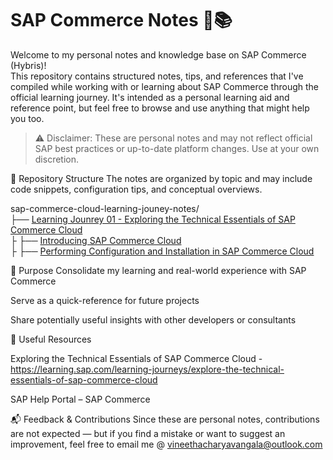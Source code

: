# SAP Commerce Notes 🛒📚

Welcome to my personal notes and knowledge base on SAP Commerce (Hybris)! <br>
This repository contains structured notes, tips, and references that I've compiled while working with or learning about SAP Commerce through the official learning journey. It's intended as a personal learning aid and reference point, but feel free to browse and use anything that might help you too.

> ⚠️ Disclaimer: These are personal notes and may not reflect official SAP best practices or up-to-date platform changes. Use at your own discretion.

📂 Repository Structure
The notes are organized by topic and may include code snippets, configuration tips, and conceptual overviews.

sap-commerce-cloud-learning-jouney-notes/<br>
├── [Learning Jounrey 01 - Exploring the Technical Essentials of SAP Commerce Cloud](J01-Exploring-the-Technical-Essentials-of-SAP-Commerce-Cloud) <br>
├        ├── [Introducing SAP Commerce Cloud](J01-Exploring-the-Technical-Essentials-of-SAP-Commerce-Cloud/J01U01-Introducing-SAP-Commerce-Cloud) <br>
├        ├── [Performing Configuration and Installation in SAP Commerce Cloud](J01-Exploring-the-Technical-Essentials-of-SAP-Commerce-Cloud/J01U02-Performing-Configuration-and-Installation-in-SAP-Commerce-Cloud) <br>

🧠 Purpose
Consolidate my learning and real-world experience with SAP Commerce

Serve as a quick-reference for future projects

Share potentially useful insights with other developers or consultants

📌 Useful Resources

Exploring the Technical Essentials of SAP Commerce Cloud - https://learning.sap.com/learning-journeys/explore-the-technical-essentials-of-sap-commerce-cloud

SAP Help Portal – SAP Commerce


📬 Feedback & Contributions
Since these are personal notes, contributions are not expected — but if you find a mistake or want to suggest an improvement, feel free to email me @ vineethacharyavangala@outlook.com



